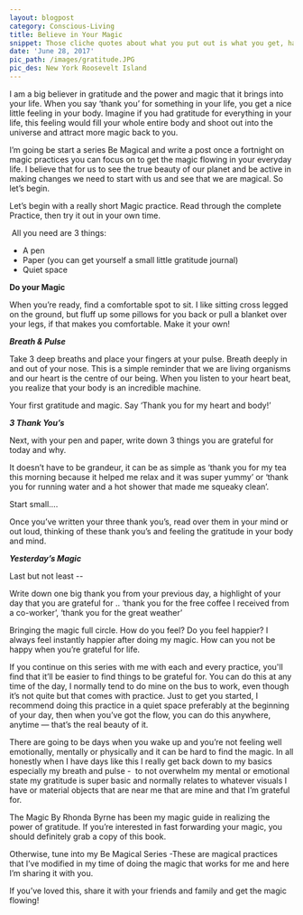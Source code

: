 ```yaml
---
layout: blogpost
category: Conscious-Living
title: Believe in Your Magic
snippet: Those cliche quotes about what you put out is what you get, have a truth. Gratitude and practicing the magic is a powerful tool for making our life a much happier one. This is the first practice in my 'Be Magical' Series. 
date: 'June 28, 2017'
pic_path: /images/gratitude.JPG
pic_des: New York Roosevelt Island
---
```



I am a big believer in gratitude and the power and magic that it brings into your life. When you say ‘thank you’ for something in your life, you get a nice little feeling in your body. Imagine if you had gratitude for everything in your life, this feeling would fill your whole entire body and shoot out into the universe and attract more magic back to you.&nbsp;

I’m going be start a series Be Magical and write a post once a fortnight on magic practices you can focus on to get the magic flowing in your everyday life. I believe that for us to see the true beauty of our planet and be active in making changes we need to start with us and see that we are magical. So let’s begin.&nbsp;

Let’s begin with a really short Magic practice. Read through the complete Practice, then try it out in your own time.&nbsp;

&nbsp;All you need are 3 things:&nbsp;

* A pen&nbsp;
* Paper (you can get yourself a small little gratitude journal)
* Quiet space&nbsp;

**Do your Magic**

When you’re ready, find a comfortable spot to sit. I like sitting cross legged on the ground, but fluff up some pillows for you back or pull a blanket over your legs, if that makes you comfortable. Make it your own!&nbsp;

***Breath & Pulse***

Take 3 deep breaths and place your fingers at your pulse. Breath deeply in and out of your nose. This is a simple reminder that we are living organisms and our heart is the centre of our being. When you listen to your heart beat, you realize that your body is an incredible machine.

Your first gratitude and magic. Say ‘Thank you for my heart and body!’

***3 Thank You’s***

Next, with your pen and paper, write down 3 things you are grateful for today and why.&nbsp;

It doesn’t have to be grandeur, it can be as simple as ‘thank you for my tea this morning because it helped me relax and it was super yummy’ or ‘thank you for running water and a hot shower that made me squeaky clean’.&nbsp;

Start small….

Once you’ve written your three thank you’s, read over them in your mind or out loud, thinking of these thank you’s and feeling the gratitude in your body and mind.&nbsp;

***Yesterday’s Magic***

Last but not least --

Write down one big thank you from your previous day, a highlight of your day that you are grateful for .. ‘thank you for the free coffee I received from a co-worker’, ‘thank you for the great weather’

Bringing the magic full circle. How do you feel? Do you feel happier? I always feel instantly happier after doing my magic. How can you not be happy when you’re grateful for life.&nbsp;

If you continue on this series with me with each and every practice, you'll find that it’ll be easier to find things to be grateful for. You can do this at any time of the day, I normally tend to do mine on the bus to work, even though it’s not quite but that comes with practice. Just to get you started, I recommend doing this practice in a quiet space preferably at the beginning of your day, then when you’ve got the flow, you can do this anywhere, anytime — that’s the real beauty of it.

There are going to be days when you wake up and you’re not feeling well emotionally, mentally or physically and it can be hard to find the magic. In all honestly when I have days like this I really get back down to my basics especially my breath and pulse -&nbsp; to not overwhelm my mental or emotional state my gratitude is super basic and normally relates to whatever visuals I have or material objects that are near me that are mine and that I’m grateful for.&nbsp;

The Magic By Rhonda Byrne has been my magic guide in realizing the power of gratitude. If you’re interested in fast forwarding your magic, you should definitely grab a copy of this book.&nbsp;

Otherwise, tune into my Be Magical Series -These are magical practices that I’ve modified in my time of doing the magic that works for me and here I’m sharing it with you.

If you’ve loved this, share it with your friends and family and get the magic flowing!&nbsp;